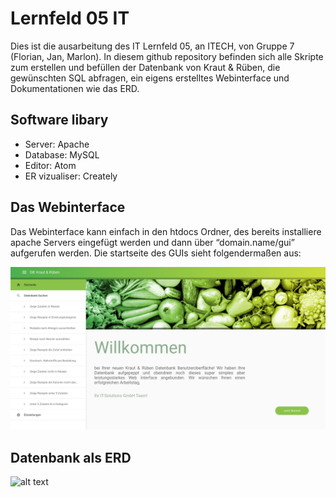 # Lernfeld 05 IT

Dies ist die ausarbeitung des IT Lernfeld 05, an ITECH, von Gruppe 7 (Florian, Jan, Marlon). In diesem github repository befinden sich alle Skripte zum erstellen und befüllen der Datenbank von Kraut & Rüben, die gewünschten SQL abfragen, ein eigens erstelltes Webinterface und Dokumentationen wie das ERD.

Software libary
---------------

- Server: Apache
- Database: MySQL
- Editor: Atom
- ER vizualiser: Creately

Das Webinterface
----------------

Das Webinterface kann einfach in den htdocs Ordner, des bereits installiere apache Servers eingefügt werden und dann über “domain.name/gui” aufgerufen werden. Die startseite des GUIs sieht folgendermaßen aus: 


![alt text](https://raw.githubusercontent.com/EducationManMaster/Lernfeld-5/master/doc/GUI.png?token=AREXNOEG7RF3LKCBMOKZITK7R7MQE)

Datenbank als ERD
-----------------

![alt text](https://github.com/EducationManMaster/Lernfeld-5/blob/master/doc/Kraut%20%26%20R%C3%BCben%20ERD.png)

